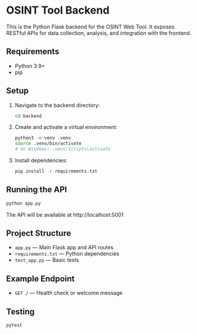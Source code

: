 # OSINT Tool Backend

This is the Python Flask backend for the OSINT Web Tool. It exposes RESTful APIs for data collection, analysis, and integration with the frontend.

## Requirements
- Python 3.9+
- pip

## Setup
1. Navigate to the backend directory:
   ```bash
   cd backend
   ```
2. Create and activate a virtual environment:
   ```bash
   python3 -m venv .venv
   source .venv/bin/activate
   # On Windows: .venv\Scripts\activate
   ```
3. Install dependencies:
   ```bash
   pip install -r requirements.txt
   ```

## Running the API
```bash
python app.py
```
The API will be available at http://localhost:5001

## Project Structure
- `app.py` — Main Flask app and API routes
- `requirements.txt` — Python dependencies
- `test_app.py` — Basic tests

## Example Endpoint
- `GET /` — Health check or welcome message

## Testing
```bash
pytest
```
